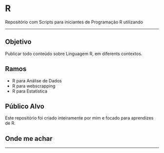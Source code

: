 # R
 Repositório com Scripts para iniciantes de Programação R utilizando 

<hr/> 

## Objetivo
Publicar todo conteúdo sobre Linguagem R, em diferents contextos.

## Ramos
- R para Análise de Dados
- R para webscrapping
- R para Estatística

## Público Alvo
Este repositório foi criado inteiramente por mim e focado para aprendizes de R.

## Onde me achar

<hr/> 


